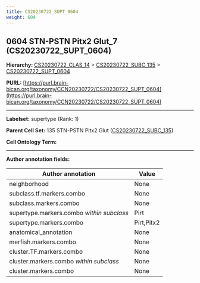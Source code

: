```yaml
---
title: CS20230722_SUPT_0604
weight: 604
---
```

## 0604 STN-PSTN Pitx2 Glut_7 (CS20230722_SUPT_0604)
<b>Hierarchy: </b>
[CS20230722_CLAS_14](../CS20230722_CLAS_14) >
[CS20230722_SUBC_135](../CS20230722_SUBC_135) >
[CS20230722_SUPT_0604](../CS20230722_SUPT_0604)

**PURL:** [https://purl.brain-bican.org/taxonomy/CCN20230722/CS20230722_SUPT_0604](https://purl.brain-bican.org/taxonomy/CCN20230722/CS20230722_SUPT_0604)

---


**Labelset:** supertype (Rank: 1)

**Parent Cell Set:** 135 STN-PSTN Pitx2 Glut ([CS20230722_SUBC_135](../CS20230722_SUBC_135))



**Cell Ontology Term:** 

[MARKER GENES.]: #


---

[TRANSFERRED ANNOTATIONS.]: #


[AUTHOR ANNOTATION FIELDS.]: #


**Author annotation fields:**

| Author annotation | Value |
|-------------------|-------|
|neighborhood|None|
|subclass.tf.markers.combo|None|
|subclass.markers.combo|None|
|supertype.markers.combo _within subclass_|Pirt|
|supertype.markers.combo|Pirt,Pitx2|
|anatomical_annotation|None|
|merfish.markers.combo|None|
|cluster.TF.markers.combo|None|
|cluster.markers.combo _within subclass_|None|
|cluster.markers.combo|None|
